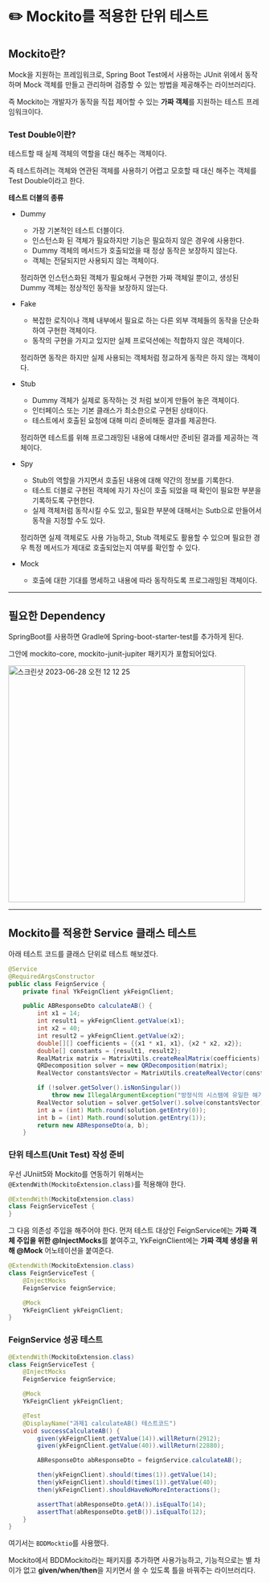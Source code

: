 # ✏️ Mockito를 적용한 단위 테스트
## Mockito란?

Mock을 지원하는 프레임워크로, Spring Boot Test에서 사용하는 JUnit 위에서 동작하며 Mock 객체를 만들고 관리하며 검증할 수 있는 방법을 제공해주는 라이브러리다.

즉 Mockito는 개발자가 동작을 직접 제어할 수 있는 **가짜 객체**를 지원하는 테스트 프레임워크이다.

### Test Double이란?

테스트할 때 실제 객체의 역할을 대신 해주는 객체이다.

즉 테스트하려는 객체와 연관된 객체를 사용하기 어렵고 모호할 때 대신 해주는 객체를 Test Double이라고 한다.

**테스트 더블의 종류**

- Dummy
    - 가장 기본적인 테스트 더블이다.
    - 인스턴스화 된 객체가 필요하지만 기능은 필요하지 않은 경우에 사용한다.
    - Dummy 객체의 메서드가 호출되었을 때 정상 동작은 보장하지 않는다.
    - 객체는 전달되지만 사용되지 않는 객체이다.
    
    정리하면 인스턴스화된 객체가 필요해서 구현한 가짜 객체일 뿐이고, 생성된 Dummy 객체는 정상적인 동작을 보장하지 않는다.
    
- Fake
    - 복잡한 로직이나 객체 내부에서 필요로 하는 다른 외부 객체들의 동작을 단순화하여 구현한 객체이다.
    - 동작의 구현을 가지고 있지만 실제 프로덕션에는 적합하지 않은 객체이다.
    
    정리하면 동작은 하지만 실제 사용되는 객체처럼 정교하게 동작은 하지 않는 객체이다.
    
- Stub
    - Dummy 객체가 실제로 동작하는 것 처럼 보이게 만들어 놓은 객체이다.
    - 인터페이스 또는 기본 클래스가 최소한으로 구현된 상태이다.
    - 테스트에서 호출된 요청에 대해 미리 준비해둔 결과를 제공한다.
    
    정리하면 테스트를 위해 프로그래밍된 내용에 대해서만 준비된 결과를 제공하는 객체이다.
    
- Spy
    - Stub의 역할을 가지면서 호출된 내용에 대해 약간의 정보를 기록한다.
    - 테스트 더블로 구현된 객체에 자기 자신이 호출 되었을 때 확인이 필요한 부분을 기록하도록 구현한다.
    - 실제 객체처럼 동작시킬 수도 있고, 필요한 부분에 대해서는 Sutb으로 만들어서 동작을 지정할 수도 있다.
    
    정리하면 실제 객체로도 사용 가능하고, Stub 객체로도 활용할 수 있으며 필요한 경우 특정 메서드가 제대로 호출되었는지 여부를 확인할 수 있다.
    
- Mock
    - 호출에 대한 기대를 명세하고 내용에 따라 동작하도록 프로그래밍된 객체이다.

---

## 필요한 Dependency

SpringBoot를 사용하면 Gradle에 Spring-boot-starter-test를 추가하게 된다.

그안에 mockito-core, mockito-junit-jupiter 패키지가 포함되어있다.

<img width="471" alt="스크린샷 2023-06-28 오전 12 12 25" src="https://github.com/Heo-y-y/chicken/assets/112863029/34241020-eb84-4416-956d-f047c9d182ae">

---

## Mockito를 적용한 Service 클래스 테스트

아래 테스트 코드를 클래스 단위로 테스트 해보겠다.

```java
@Service
@RequiredArgsConstructor
public class FeignService {
    private final YkFeignClient ykFeignClient;

    public ABResponseDto calculateAB() {
        int x1 = 14;
        int result1 = ykFeignClient.getValue(x1);
        int x2 = 40;
        int result2 = ykFeignClient.getValue(x2);
        double[][] coefficients = {{x1 * x1, x1}, {x2 * x2, x2}};
        double[] constants = {result1, result2};
        RealMatrix matrix = MatrixUtils.createRealMatrix(coefficients);
        QRDecomposition solver = new QRDecomposition(matrix);
        RealVector constantsVector = MatrixUtils.createRealVector(constants);

        if (!solver.getSolver().isNonSingular())
            throw new IllegalArgumentException("방정식의 시스템에 유일한 해가 없습니다.");
        RealVector solution = solver.getSolver().solve(constantsVector);
        int a = (int) Math.round(solution.getEntry(0));
        int b = (int) Math.round(solution.getEntry(1));
        return new ABResponseDto(a, b);
    }
```

### 단위 테스트(Unit Test) 작성 준비

우선 JUniit5와 Mockito를 연동하기 위해서는 ``@ExtendWith(MockitoExtension.class)``를 적용해야 한다.

```java
@ExtendWith(MockitoExtension.class)
class FeignServiceTest {
}
```

그 다음 의존성 주입을 해주어야 한다. 먼저 테스트 대상인 FeignService에는 **가짜 객체 주입을 위한 @InjectMocks**를 붙여주고, YkFeignClient에는 **가짜 객체 생성을 위해 @Mock** 어노테이션을 붙여준다.

```java
@ExtendWith(MockitoExtension.class)
class FeignServiceTest {
    @InjectMocks
    FeignService feignService;

    @Mock
    YkFeignClient ykFeignClient;
}
```

### FeignService 성공 테스트

```java
@ExtendWith(MockitoExtension.class)
class FeignServiceTest {
    @InjectMocks
    FeignService feignService;

    @Mock
    YkFeignClient ykFeignClient;

    @Test
    @DisplayName("과제1 calculateAB() 테스트코드")
    void successCalculateAB() {
        given(ykFeignClient.getValue(14)).willReturn(2912);
        given(ykFeignClient.getValue(40)).willReturn(22880);

        ABResponseDto abResponseDto = feignService.calculateAB();

        then(ykFeignClient).should(times(1)).getValue(14);
        then(ykFeignClient).should(times(1)).getValue(40);
        then(ykFeignClient).shouldHaveNoMoreInteractions();

        assertThat(abResponseDto.getA()).isEqualTo(14);
        assertThat(abResponseDto.getB()).isEqualTo(12);
    }
}
```

여기서는 ``BDDMocktio``를 사용했다.

Mockito에서 BDDMockito라는 패키지를 추가하면 사용가능하고, 기능적으로는 별 차이가 없고 **given/when/then**을 지키면서 쓸 수 있도록 틀을 바꿔주는 라이브러리다.
